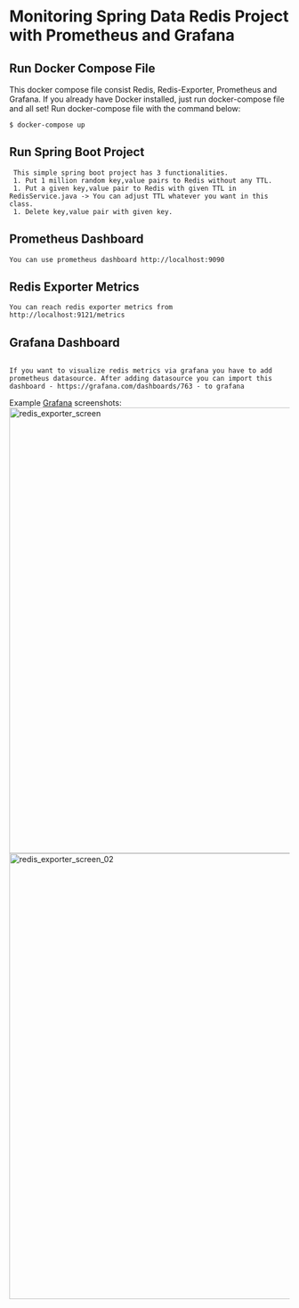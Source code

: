 # Monitoring Spring Data Redis Project with Prometheus and Grafana


Run Docker Compose File
----------------------
This docker compose file consist Redis, Redis-Exporter, Prometheus and Grafana.
If you already have Docker installed, just run docker-compose file and all set! Run docker-compose file with the command below:

    $ docker-compose up
    
Run Spring Boot Project
----------------------
```
 This simple spring boot project has 3 functionalities.
 1. Put 1 million random key,value pairs to Redis without any TTL.
 1. Put a given key,value pair to Redis with given TTL in RedisService.java -> You can adjust TTL whatever you want in this         class.
 1. Delete key,value pair with given key.
 ```

Prometheus Dashboard
----------------------
```
You can use prometheus dashboard http://localhost:9090
```

Redis Exporter Metrics 
----------------------
```
You can reach redis exporter metrics from http://localhost:9121/metrics
```

Grafana Dashboard
----------------------
```

If you want to visualize redis metrics via grafana you have to add prometheus datasource. After adding datasource you can import this dashboard - https://grafana.com/dashboards/763 - to grafana
```

Example [Grafana](http://grafana.org/) screenshots:<br>
<img width="800" alt="redis_exporter_screen" src="https://cloud.githubusercontent.com/assets/1222339/19412031/897549c6-92da-11e6-84a0-b091f9deb81d.png"><br>
<img width="800" alt="redis_exporter_screen_02" src="https://cloud.githubusercontent.com/assets/1222339/19412041/dee6d7bc-92da-11e6-84f8-610c025d6182.png">
